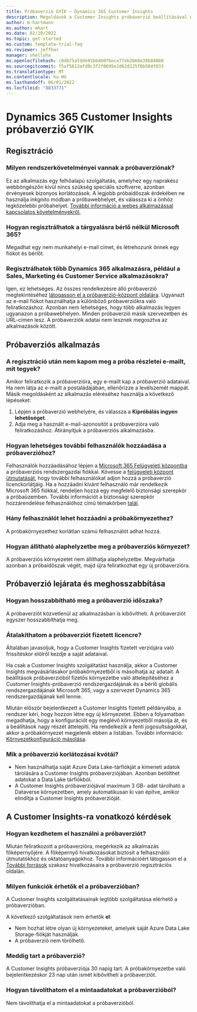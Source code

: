 ```yaml
---
title: Próbaverzió GYIK – Dynamics 365 Customer Insights
description: Megoldások a Customer Insights próbaverzió beállításával és kezelésével kapcsolatos gyakori kérdésekre. Tájékoztatás a platform- és alkalmazásspecifikus problémák megoldásához.
author: m-hartmann
ms.author: mhart
ms.date: 02/10/2022
ms.topic: get-started
ms.custom: template-trial-faq
ms.reviewer: jeffhar
manager: shellyha
ms.openlocfilehash: c0db75afdde91bbd60fbece77eb2660a38b84860
ms.sourcegitcommit: f5af5613afd9c3f2f0695e2d62d225f0b504f033
ms.translationtype: MT
ms.contentlocale: hu-HU
ms.lasthandoff: 06/01/2022
ms.locfileid: "8833771"
---
```

# <a name="dynamics-365-customer-insights-trial-faq"></a>Dynamics 365 Customer Insights próbaverzió GYIK

## <a name="sign-up"></a>Regisztráció

### <a name="what-are-the-system-requirements-for-the-trial"></a>Milyen rendszerkövetelményei vannak a próbaverziónak?

Ez az alkalmazás egy felhőalapú szolgáltatás, amelyhez egy naprakész webböngészőn kívül nincs szükség speciális szoftverre, azonban érvényesek bizonyos korlátozások. A legjobb próbaidőszak érdekében ne használja inkgnito módban a próbawebhelyet, és válassza ki a önhöz legközelebbi próbahelyet. [További információ a webes alkalmazással kapcsolatos követelményekről.](/power-platform/admin/web-application-requirements)

### <a name="how-do-i-sign-up-for-the-trial-without-a-microsoft-365-tenant"></a>Hogyan regisztrálhatok a tárgyalásra bérlő nélkül Microsoft 365?

Megadhat egy nem munkahelyi e-mail címet, és létrehozunk önnek egy fiókot és bérlőt.

### <a name="can-i-sign-up-for-multiple-dynamics-365-apps-such-as-sales-marketing-and-customer-service"></a>Regisztrálhatok több Dynamics 365 alkalmazásra, például a Sales, Marketing és Customer Service alkalmazásokra?

Igen, ez lehetséges. Az összes rendelkezésre álló próbaverzió megtekintéséhez [látogasson el a próbaverzió-központ oldalára](https://dynamics.microsoft.com/dynamics-365-free-trial). Ugyanazt az e-mail fiókot használhatja a különböző próbaverziókra való feliratkozáshoz. Azonban nem lehetséges, hogy több alkalmazás legyen ugyanazon a próbawebhelyen. Minden próbaverzió másik szervezetben és URL-címen lesz. A próbaverziók adatai nem lesznek megosztva az alkalmazások között.

## <a name="trial-app"></a>Próbaverziós alkalmazás

### <a name="i-didnt-receive-the-trial-details-email-after-signing-up-what-should-i-do"></a>A regisztráció után nem kapom meg a próba részletei e-mailt, mit tegyek?

Amikor feliratkozik a próbaverzióra, egy e-mailt kap a próbaverzió adataival. Ha nem látja az e-mailt a postaládájában, ellenőrizze a levélszemét mappát. Másik megoldásként az alkalmazás eléréséhez használja a következő lépéseket:

1. Lépjen a próbaverzió webhelyére, és válassza a **Kipróbálás ingyen lehetőséget**.
1. Adja meg a használt e-mail-azonosítót a próbaverzióra való feliratkozáshoz. Átirányítjuk a próbaverziós alkalmazásba.

### <a name="how-do-i-add-more-users-to-a-trial"></a>Hogyan lehetséges további felhasználók hozzáadása a próbaverzióhoz?

Felhasználók hozzáadásához lépjen a [Microsoft 365 Felügyeleti központba](https://admin.microsoft.com) a próbaverziós rendszergazdai fiókkal. Kövesse a [felügyeleti központ útmutatását](/microsoft-365/admin/add-users/add-users), hogy további felhasználókat adjon hozzá a próbaverzió licenckorlátjáig. Ha a hozzáadni kívánt felhasználó már rendelkezik Microsoft 365 fiókkal, rendeljen hozzá egy megfelelő biztonsági szerepkör a próbaüzemben. További információt a biztonsági szerepkör hozzárendelése felhasználóhoz című témakörben [talál](/power-platform/admin/create-users-assign-online-security-roles#assign-a-security-role-to-a-user).

### <a name="how-many-users-can-i-add-to-my-trial-environment"></a>Hány felhasználót lehet hozzáadni a próbakörnyezethez?

A próbakörnyezethez korlátlan számú felhasználót adhat hozzá.

### <a name="how-do-i-reset-the-trial-environment"></a>Hogyan állítható alaphelyzetbe meg a próbaverziós környezet?

A próbaverziós környezetet nem állíthatja alaphelyzetbe. Megvárhatja azonban a próbaidőszak végét, majd újra feliratkozhat egy új próbaverzióra.

## <a name="trial-expiration-and-extension"></a>Próbaverzió lejárata és meghosszabbítása

### <a name="how-do-i-extend-the-trial"></a>Hogyan hosszabbítható meg a próbaverzió időszaka?

A próbaverziót közvetlenül az alkalmazásban is kibővítheti. A próbaverziót egyszer hosszabbíthatja meg.

### <a name="can-i-convert-the-trial-to-a-paid-license"></a>Átalakíthatom a próbaverziót fizetett licencre?

Általában javasoljuk, hogy a Customer Insights fizetett verziójára való frissítéskor elölről kezdje a saját adataival. 

Ha csak a Customer Insights szolgáltatást használja, akkor a Customer Insights megvásárlásakor próbakörnyezetből is másolhatja az adatait. A beállítások próbaverzióból fizetős környezetbe való áttelepítéséhez a Customer Insights-próbaverzió rendszergazdájának és a bérlő globális rendszergazdájának Microsoft 365, vagy a szervezet Dynamics 365 rendszergazdájának kell lennie.

Miután először bejelentkezett a Customer Insights fizetett példányába, a rendszer kéri, hogy hozzon létre egy új környezetet. Ebben a folyamatban megadhatja, hogy a konfigurációt egy meglévő környezetből másolja át, és a beállítások nagy részét áttelepíti. Ha rendelkezik a fenti jogosultságokkal, akkor a próbakörnyezet megjelenik ebben a listában. További információ: [Környezetkonfiguráció másolása](create-environment.md#copy-the-environment-configuration).

### <a name="what-are-the-trial-limits-and-quotas"></a>Mik a próbaverzió korlátozásai kvótái?

- Nem használhatja saját Azure Data Lake-tárfiókját a kimeneti adatok tárolására a Customer Insights próbaverziójában. Azonban betölthet adatokat a Data Lake tárfiókból.
- A Customer Insights próbaverziójával maximum 3 GB- adat tárolható a Dataverse környezetben, amely automatikusan ki van építve, amikor elindítja a Customer Insights próbaverzióját.

## <a name="customer-insights-specific-questions"></a>A Customer Insights-ra vonatkozó kérdések

### <a name="how-do-i-start-using-the-trial"></a>Hogyan kezdhetem el használni a próbaverziót?

Miután feliratkozott a próbaverzióra, megérkezik az alkalmazás főképernyőjére. A főképernyő hivatkozásokat biztosít a felhasználói útmutatókhoz és oktatóanyagokhoz. További információért látogasson el a [További források](trial-signup.md#additional-resources) szakasz hivatkozásaira a próbaverzió regisztrációs oldalán.

### <a name="what-features-are-available-in-the-trial"></a>Milyen funkciók érhetők el a próbaverzióban?

A Customer Insights szolgáltatásainak legtöbb szolgáltatása elérhető a próbaverzióban.

A következő szolgáltatások nem érhetők **el**:

- Nem hozhat létre olyan új környezeteket, amelyek saját Azure Data Lake Storage-fiókját használják.
- A próbaverzió nem törölhető.

### <a name="how-long-does-the-trial-last"></a>Meddig tart a próbaverzió?

A Customer Insights próbaverziója 30 napig tart. A próbakörnyezetbe való bejelentkezéskor 23 nap után ismét kibővítheti a próbaverziót.

### <a name="how-do-i-remove-sample-data-from-the-trial"></a>Hogyan távolíthatom el a mintaadatokat a próbaverzióból?

Nem távolíthatja el a mintaadatokat a próbaverzióból.
